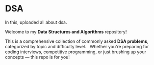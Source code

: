 # DSA 
In this, uploaded all about dsa. 
 
Welcome to my **Data Structures and Algorithms** repository!

This is a comprehensive collection of commonly asked **DSA problems**, categorized by topic and difficulty level.  
Whether you're preparing for coding interviews, competitive programming, or just brushing up your concepts — this repo is for you!
 

 
